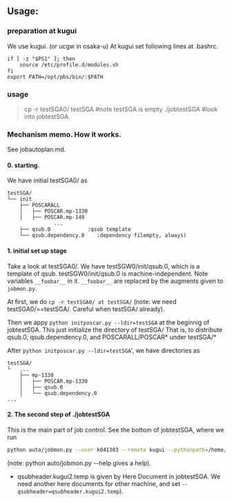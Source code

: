 ## Usage:

### preparation at kugui
We use kugui. (or ucgw in osaka-u)
At kugui set following lines at .bashrc.
```
if [ -z "$PS1" ]; then
    source /etc/profile.d/modules.sh
fi
export PATH=/opt/pbs/bin/:$PATH
```

### usage
>cp -r testSGA0/ testSGA   #note testSGA is empty
>./jobtestSGA   #look into jobtestSGA. 


### Mechanism memo. How it works.
See jobautoplan.md.

#### 0. starting.
We have initial testSGA0/ as
```
testSGA/
└── init
    ├── POSCARALL
    │   ├── POSCAR.mp-1330
    │   ├── POSCAR.mp-149
               ...
    ├── qsub.0            :qsub template
    └── qsub.dependency.0    :dependency filempty, always)
```

#### 1. initial set up stage
Take a look at testSGA0/. We have testSGW0/init/qsub.0,
which is a template of qsub. testSGW0/init/qsub.0 is machine-independent.
Note variables `__foobar__` in it.
`__foobar__` are replaced by the augments given to `jobmon.py`.

At first, we do `cp -r testSGA0/ at testSGA/` 
(note: we need testSGA0/==testSGA/. Careful when testSGA/ already).

Then we appy `python initposcar.py --ldir=testSGA` at the beginnig of jobtestSGA.
This just initialize the directory of testSGA/
That is, to distribute qsub.0, qsub.dependency.0, and POSCARALL/POSCAR* under testSGA/*

After `python initposcar.py --ldir=testSGA`', we have directories as
```
testSGA/
└   ...
    ├── mp-1330
    │   ├── POSCAR.mp-1330
    │   ├── qsub.0
    │   └── qsub.dependency.0
...
```

#### 2. The second step of ./jobtestSGA
This is the main part of job control. See the bottom of jobtestSGA, where we run
```bash
python auto/jobmon.py --user k041303 --remote kugui --pythonpath=/home/k0413/k041303/.local/share/mise/installs/python/3.13.0/bin/python --binpath=/home/k0413/k041303/bin --ldir=testSGA --rdir=/home/k0413/k041303/testSGA111 --maxqsub=3 --maxcore=4 --quiet --qsubheader=qsubheader.kugui2.temp --qstatcommand='qstat '
```
(note: python auto/jobmon.py --help gives a help).

* qsubheader.kugui2.temp is given by Here Document in jobtestSGA. We need another here documents for other machine,
  and set `--qsubheader=qsubheader.kugui2.temp`).
